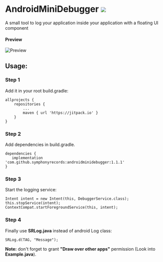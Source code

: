 

# AndroidMiniDebugger [![](https://jitpack.io/v/symphonyrecords/AndroidMiniDebugger.svg)](https://jitpack.io/#symphonyrecords/AndroidMiniDebugger)
A small tool to log your application inside your application with a floating UI component



#### Preview
![Preview](https://github.com/symphonyrecords/Data/blob/master/AndroidMiniDebuggerGif.gif)



## Usage:

### Step 1
Add it in your root build.gradle:

	allprojects {
		repositories {
			...
			maven { url 'https://jitpack.io' }
		}
	}
### Step 2
Add dependencies in build.gradle.

    dependencies {
       implementation 'com.github.symphonyrecords:androidminidebugger:1.1.1'
    }


### Step 3
Start the logging service:

    Intent intent = new Intent(this, DebuggerService.class);
    this.stopService(intent);
    ContextCompat.startForegroundService(this, intent);
    
   
### Step 4
Finally use <b>SRLog.java</b> instead of android Log class:
   
    SRLog.d(TAG, "Message");


<b>Note:</b> don't forget to grant <b>"Draw over other apps"</b> permission (Look into <b>Example.java</b>).



